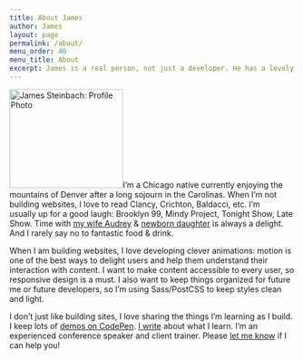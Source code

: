 ```yaml
---
title: About James
author: James
layout: page
permalink: /about/
menu_order: 40
menu_title: About
excerpt: James is a real person, not just a developer. He has a lovely family, a sense of humor, and an opinionated palate.
---
```

<img class="alignleft" src="/images/headshot.png" alt="James Steinbach: Profile Photo" width="200" height="174" style="shape-outside:url(/images/headshot.png);shape-margin:1em;"/>I&#8217;m a Chicago native currently enjoying the mountains of Denver after a long sojourn in the Carolinas. When I&#8217;m not building websites, I love to read Clancy, Crichton, Baldacci, etc. I&#8217;m usually up for a good laugh: Brooklyn 99, Mindy Project, Tonight Show, Late Show. Time with [my wife Audrey][1] & [newborn daughter][2] is always a delight. And I rarely say no to fantastic food &amp; drink.

When I am building websites, I love developing clever animations: motion is one of the best ways to delight users and help them understand their interaction with content. I want to make content accessible to every user, so responsive design is a must. I also want to keep things organized for future me or future developers, so I&#8217;m using Sass/PostCSS to keep styles clean and light.

I don&#8217;t just like building sites, I love sharing the things I&#8217;m learning as I build. I keep lots of [demos on CodePen][3]. [I write][4] about what I learn. I&#8217;m an experienced conference speaker and client trainer. Please [let me know][5] if I can help you!

 [1]: http://audreysteinbach.com/ "Audrey Steinbach"
 [2]: http://babysteinbach.com/ "Baby Steinbach"
 [3]: http://codepen.io/jdsteinbach/ "James Steinbach: CodePen Profile"
 [4]: /blog/ "Read web design / development articles I've written!"
 [5]: /contact/ "Send me an email if I can help you with training, a talk, or guest-blogging."

